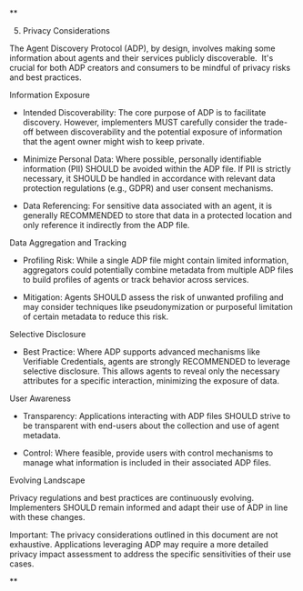**

5. Privacy Considerations

The Agent Discovery Protocol (ADP), by design, involves making some information about agents and their services publicly discoverable.  It's crucial for both ADP creators and consumers to be mindful of privacy risks and best practices.

Information Exposure

-   Intended Discoverability: The core purpose of ADP is to facilitate discovery. However, implementers MUST carefully consider the trade-off between discoverability and the potential exposure of information that the agent owner might wish to keep private.
    
-   Minimize Personal Data: Where possible, personally identifiable information (PII) SHOULD be avoided within the ADP file. If PII is strictly necessary, it SHOULD be handled in accordance with relevant data protection regulations (e.g., GDPR) and user consent mechanisms.
    
-   Data Referencing: For sensitive data associated with an agent, it is generally RECOMMENDED to store that data in a protected location and only reference it indirectly from the ADP file.
    

  

Data Aggregation and Tracking

-   Profiling Risk: While a single ADP file might contain limited information, aggregators could potentially combine metadata from multiple ADP files to build profiles of agents or track behavior across services.
    
-   Mitigation: Agents SHOULD assess the risk of unwanted profiling and may consider techniques like pseudonymization or purposeful limitation of certain metadata to reduce this risk.
    

  

Selective Disclosure

-   Best Practice: Where ADP supports advanced mechanisms like Verifiable Credentials, agents are strongly RECOMMENDED to leverage selective disclosure. This allows agents to reveal only the necessary attributes for a specific interaction, minimizing the exposure of data.
    

  

User Awareness

-   Transparency: Applications interacting with ADP files SHOULD strive to be transparent with end-users about the collection and use of agent metadata.
    
-   Control: Where feasible, provide users with control mechanisms to manage what information is included in their associated ADP files.
    

  

Evolving Landscape

Privacy regulations and best practices are continuously evolving. Implementers SHOULD remain informed and adapt their use of ADP in line with these changes.

Important: The privacy considerations outlined in this document are not exhaustive. Applications leveraging ADP may require a more detailed privacy impact assessment to address the specific sensitivities of their use cases.

**